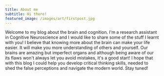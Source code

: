 ```yaml
---
title: About me
subtitle: Hi there! 
featured_image: /images/art/firstpost.jpg
---
```

Welcome to my blog about the brain and cognition. 
I'm a research assistant in Cognitive Neuroscience and I would like to share some of the stuff I learnt with you! 
I believe that knowing more about the brain can make your life easier. It will make you more understanding of others and yourself. 
Our brains are amazing but imperfect organs and although being aware of our its flaws won't always let you avoid mistakes, it's a good start! 
I hope that with this blog I could help you develop critical thinking skills, 
needed to shed the false perceptions and navigate the modern world. Stay tuned!